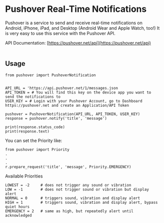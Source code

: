 # Pushover Real-Time Notifications
Pushover is a service to send and receive real-time notifications on
Android, iPhone, iPad, and Desktop (Android Wear and Apple Watch, too!)
It is very easy to use this service with the Pushover API.

API Documentation: [https://pushover.net/api](https://pushover.net/api)
<br />
<br />

## Usage
```
from pushover import PushoverNotification


API_URL = 'https://api.pushover.net/1/messages.json
API_TOKEN = # You will find this key on the device app you want to send the notifications to
USER_KEY = # Login with your Pushover Account, go to Dashboard https://pushover.net and create an Application/API Token

pushover = PushoverNotification(API_URL, API_TOKEN, USER_KEY)
response = pushover.notify('title', 'message')

print(response.status_code)
print(response.text)
```

You can set the Priority like:
```
from pushover import Priority
.
.
.
r.prepare_request('title', 'message', Priority.EMERGENCY)
```

Available Priorities
```
LOWEST = -2     # does not trigger any sound or vibration
LOW = -1        # does not trigger sound or vibration but display alert
NORMAL = 0      # triggers sound, vibration and display alert
HIGH = 1        # triggers sound, vibration and display alert, bypass quiet hours
EMERGENCY = 2   # same as high, but repeatedly alert until acknowledged
```